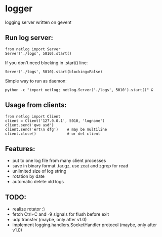 logger
======

logging server written on gevent


Run log server:
---------------
```
from netlog import Server
Server('./logs', 5010).start()
```

If you don't need blocking in .start() line:
```
Server('./logs', 5010).start(blocking=False)
```

Simple way to run as daemon:
```
python -c "import netlog; netlog.Server('./logs', 5010').start()" &
```


Usage from clients:
-------------------
```
from netlog import Client
client = Client('127.0.0.1', 5010, 'logname')
client.send('qwe asd')
client.send('ert\n dfg')    # may be multiline
client.close()              # or del client
```


Features:
---------

* put to one log file from many client processes
* save in binary format .tar.gz, use zcat and zgrep for read
* unlimited size of log string
* rotation by date
* automatic delete old logs


TODO:
-----
+ realize rotator :)
+ fetch Ctrl+C and -9 signals for flush before exit
+ udp transfer (maybe, only after v1.0)
+ implement logging.handlers.SocketHandler protocol (maybe, only after v1.0)

